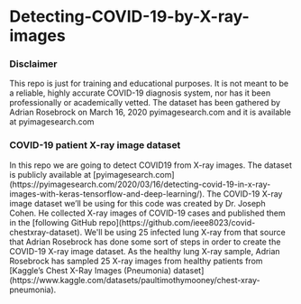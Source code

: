 # Detecting-COVID-19-by-X-ray-images

<h3>Disclaimer</h3>
</strong></p>This repo is just for training and educational purposes. It is not meant to be a reliable, highly accurate COVID-19 diagnosis system, nor has it been professionally or academically vetted. The dataset has been gathered by Adrian Rosebrock on March 16, 2020 pyimagesearch.com and it is available at pyimagesearch.com</strong></p>

<h3>COVID-19 patient X-ray image dataset</h3>
</strong></p>In this repo we are going to detect COVID19 from X-ray images. The dataset is publicly available at [pyimagesearch.com](https://pyimagesearch.com/2020/03/16/detecting-covid-19-in-x-ray-images-with-keras-tensorflow-and-deep-learning/). The COVID-19 X-ray image dataset we’ll be using for this code was created by Dr. Joseph Cohen. He collected X-ray images of COVID-19 cases and published them in the [following GitHub repo](https://github.com/ieee8023/covid-chestxray-dataset). We'll be using 25 infected lung X-ray from that source that Adrian Rosebrock has done some sort of steps in order to create the COVID-19 X-ray image dataset. As the healthy lung X-ray sample, Adrian Rosebrock has sampled 25 X-ray images from healthy patients from [Kaggle’s Chest X-Ray Images (Pneumonia) dataset](https://www.kaggle.com/datasets/paultimothymooney/chest-xray-pneumonia).</strong></p>





